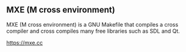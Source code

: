 
## MXE (M cross environment)

MXE (M cross environment) is a GNU Makefile that compiles a cross compiler
and cross compiles many free libraries such as SDL and Qt.

https://mxe.cc
